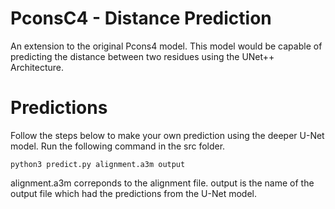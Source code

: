 # PconsC4 - Distance Prediction

An extension to the original Pcons4 model. This model would be capable of predicting the distance between two residues using the UNet++ Architecture.

# Predictions

Follow the steps below to make your own prediction using the deeper U-Net model.
Run the following command in the src folder.

```python3
python3 predict.py alignment.a3m output
```

alignment.a3m correponds to the alignment file. 
output is the name of the output file which had the predictions from the U-Net model. 
